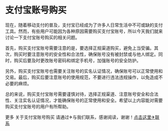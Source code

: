 # 支付宝账号购买

现在，随着移动支付的普及，支付宝已经成为了许多人日常生活中不可或缺的支付工具。然而，有些用户可能因为各种原因需要购买支付宝账号，所以今天我们就来讨论一下支付宝账号购买的相关问题。

首先，购买支付宝账号需要注意的是，要选择正规渠道购买，避免上当受骗。其次，购买时要注意账号的安全性和合法性，确保账号没有被封禁或与他人绑定。同时，购买后要及时更改账号密码和绑定手机号，加强账号的安全防护。

另外，购买支付宝账号也需要关注账号的实名认证情况，确保账号可以正常使用和交易。最后，购买后要注意账号的使用规范，不要进行违法违规操作，以免造成不必要的麻烦。

总的来说，购买支付宝账号需要谨慎对待，选择正规渠道、注意账号安全和合法性、关注实名认证情况，才能确保账号的正常使用和安全。希望以上内容能对需要购买支付宝账号的用户有所帮助。

更多 关于支付宝账号购买 请通过✈与我们联系，感谢阅读，谢谢！[点击这里✈联系](https://google1.com)